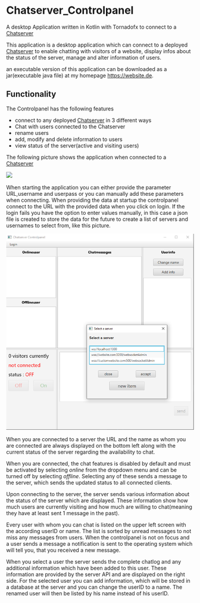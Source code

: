 # Chatserver_Controlpanel

A desktop Application written in Kotlin with Tornadofx to connect to a
 [Chatserver](https://github.com/dominikwuttke/Chatserver)
 
 This application is a desktop application which can connect to a deployed [Chatserver](https://github.com/dominikwuttke/Chatserver)
 to enable chatting with visitors of a website, display infos about the status of the server,
 manage and alter information of users. 
 
 an executable version of this application can be downloaded as a jar(executable java file) at
 my homepage https://website.de.

 
 ## Functionality
 
 The Controlpanel has the following features
 
 * connect to any deployed [Chatserver](https://github.com/dominikwuttke/Chatserver)
 in 3 different ways
 * Chat with users connected to the Chatserver
 * rename users
 * add, modify and delete information to users
 * view status of the server(active and visiting users)
 
 The following picture shows the application when connected to a [Chatserver](https://github.com/dominikwuttke/Chatserver)
 
 ![](*.png)
 
 When starting the application you can either provide the parameter URL,username and userpass or you
 can manually add these parameters when connecting. When providing the data at startup the
 controlpanel connect to the URL with the provided data when you click on login.
 If the login fails you have the option to enter values manually, in this case
 a json file is created to store the data for the future to create a list of servers and usernames
 to select from, like this picture.
 
 ![picture](serverlist.png)
 
 When you are connected to a server the URL and the name as whom you are connected are always
 displayed on the bottom left along with the current status of the server regarding
 the availability to chat.
 
 When you are connected, the chat features is disabled by default and must be activated by selecting
 *online* from the dropdown menu and can be turned off by selecting *offline*.
 Selecting any of these sends a message to the server, which sends the updated status to all connected
 clients.
 
 Upon connecting to the server, the server sends various information about the status of the server
 which are displayed. These information show how much users are currently visiting and how much are
 willing to chat(meaning they have at least sent 1 message in the past).
 
 Every user with whom you can chat is listed on the upper left screen with the according userID or name.
 The list is sorted by unread messages to not miss any messages from users. When the controlpanel
 is not on focus and a user sends a message a notification is sent to the operating system
 which will tell you, that you received a new message.
 
 When you select a user the server sends the complete chatlog and any additional information
 which have been added to this user. These information are provided by the server API and are
 displayed on the right side. For the selected user you can add information, which will be stored
 in a database at the server and you can change the userID to a name. The renamed
 user will then be listed by his name instead of his userID. 

##